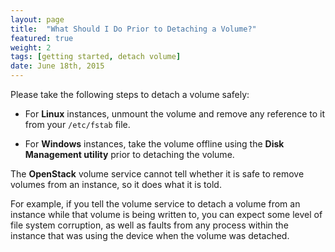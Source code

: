 ```yaml
---
layout: page
title:  "What Should I Do Prior to Detaching a Volume?"
featured: true
weight: 2
tags: [getting started, detach volume]
date: June 18th, 2015
---
```


Please take the following steps to detach a volume safely:

* For **Linux** instances, unmount the volume and remove any reference to it from your `/etc/fstab` file.

* For **Windows** instances, take the volume offline using the **Disk Management utility** prior to detaching the volume.

The **OpenStack** volume service cannot tell whether it is safe to remove volumes from an instance, so it does what it is told.

For example, if you tell the volume service to detach a volume from an instance while that volume is being written to, you can expect some level of file system corruption, as well as faults from any process within the instance that was using the device when the volume was detached.
